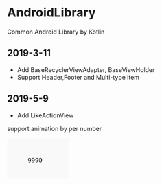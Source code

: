 # AndroidLibrary
Common Android Library by Kotlin
## 2019-3-11
* Add BaseRecyclerViewAdapter, BaseViewHolder
* Support Header,Footer and Multi-type item
## 2019-5-9
* Add LikeActionView

support animation by per number

![点赞效果](https://github.com/codingWz/AndroidLibrary/blob/master/EasyTest/examplePictures/LikeActionView.gif)
